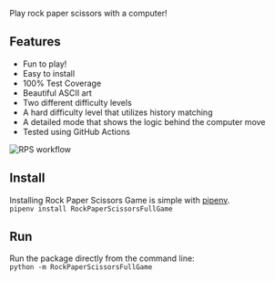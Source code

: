 Play rock paper scissors with a computer!

## Features
- Fun to play!
- Easy to install
- 100% Test Coverage
- Beautiful ASCII art
- Two different difficulty levels
- A hard difficulty level that utilizes history matching
- A detailed mode that shows the logic behind the computer move
- Tested using GitHub Actions

![RPS workflow](https://github.com/software-students-fall2022/python-package-exercise-project-3-team-6/actions/workflows/tests.yml/badge.svg)

## Install
Installing Rock Paper Scissors Game is simple with [pipenv](https://pypi.org/project/pipenv/). <br>
```pipenv install RockPaperScissorsFullGame```

## Run
Run the package directly from the command line: <br>
```python -m RockPaperScissorsFullGame```
